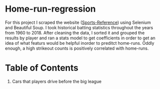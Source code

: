 # Home-run-regression

For this project I scraped the website ([Sports-Reference](https://www.sports-reference.com)) using Selenium and Beautiful Soup. I took historical batting statistics throughout the years from 1960 to 2018. After cleaning the data, I sorted it and grouped the results by player and ran a stats model to get coefficients in order to get an idea of what featurs would be helpful inorder to preditct home-runs. Oddly enough, a high strikeout counts is positively correlated with home-runs.



# Table of Contents
1. Cars that players drive before the big league